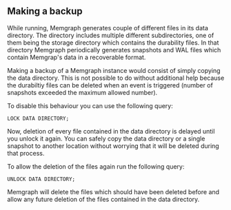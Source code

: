 ## Making a backup

While running, Memgraph generates couple of different files in its data
directory. The directory includes multiple different subdirectories, one of
them being the storage directory which contains the durability files. In that
directory Memgraph periodically generates snapshots and WAL files which
contain Memgrap's data in a recoverable format.

Making a backup of a Memgraph instance would consist of simply copying the
data directory. This is not possible to do without additional help because
the durabiltiy files can be deleted when an event is triggered
(number of snapshots exceeded the maximum allowed number).

To disable this behaviour you can use the following query:
```opencypher
LOCK DATA DIRECTORY;
```

Now, deletion of every file contained in the data directory is delayed
until you unlock it again. You can safely copy the data directory or
a single snapshot to another location without worrying that it will be
deleted during that process.

To allow the deletion of the files again run the following query:
```opencypher
UNLOCK DATA DIRECTORY;
```

Memgraph will delete the files which should have been deleted before
and allow any future deletion of the files contained in the data
directory.
